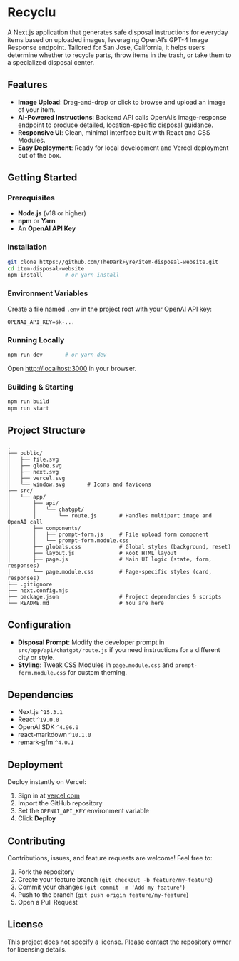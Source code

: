 # Recyclu

A Next.js application that generates safe disposal instructions for everyday items based on uploaded images, leveraging OpenAI’s GPT-4 Image Response endpoint. Tailored for San Jose, California, it helps users determine whether to recycle parts, throw items in the trash, or take them to a specialized disposal center.

## Features

- **Image Upload**: Drag-and-drop or click to browse and upload an image of your item.  
- **AI-Powered Instructions**: Backend API calls OpenAI’s image-response endpoint to produce detailed, location-specific disposal guidance.  
- **Responsive UI**: Clean, minimal interface built with React and CSS Modules.  
- **Easy Deployment**: Ready for local development and Vercel deployment out of the box.

## Getting Started

### Prerequisites

- **Node.js** (v18 or higher)  
- **npm** or **Yarn**  
- An **OpenAI API Key**  

### Installation

```bash
git clone https://github.com/TheDarkFyre/item-disposal-website.git
cd item-disposal-website
npm install       # or yarn install
```

### Environment Variables

Create a file named `.env` in the project root with your OpenAI API key:

```env
OPENAI_API_KEY=sk-...
```

### Running Locally

```bash
npm run dev       # or yarn dev
```

Open [http://localhost:3000](http://localhost:3000) in your browser.

### Building & Starting

```bash
npm run build
npm run start
```

## Project Structure

```plaintext
.
├── public/
│   ├── file.svg
│   ├── globe.svg
│   ├── next.svg
│   ├── vercel.svg
│   └── window.svg       # Icons and favicons
├── src/
│   └── app/
│       ├── api/
│       │   └── chatgpt/
│       │       └── route.js       # Handles multipart image and OpenAI call
│       ├── components/
│       │   ├── prompt-form.js     # File upload form component
│       │   └── prompt-form.module.css
│       ├── globals.css            # Global styles (background, reset)
│       ├── layout.js              # Root HTML layout
│       ├── page.js                # Main UI logic (state, form, responses)
│       └── page.module.css        # Page-specific styles (card, responses)
├── .gitignore
├── next.config.mjs
├── package.json                   # Project dependencies & scripts
└── README.md                      # You are here
```

## Configuration

- **Disposal Prompt**: Modify the developer prompt in `src/app/api/chatgpt/route.js` if you need instructions for a different city or style.
- **Styling**: Tweak CSS Modules in `page.module.css` and `prompt-form.module.css` for custom theming.

## Dependencies

- Next.js `^15.3.1`
- React `^19.0.0`
- OpenAI SDK `^4.96.0`
- react-markdown `^10.1.0`
- remark-gfm `^4.0.1`

## Deployment

Deploy instantly on Vercel:

1. Sign in at [vercel.com](https://vercel.com)  
2. Import the GitHub repository  
3. Set the `OPENAI_API_KEY` environment variable  
4. Click **Deploy**

## Contributing

Contributions, issues, and feature requests are welcome! Feel free to:

1. Fork the repository  
2. Create your feature branch (`git checkout -b feature/my-feature`)  
3. Commit your changes (`git commit -m 'Add my feature'`)  
4. Push to the branch (`git push origin feature/my-feature`)  
5. Open a Pull Request  

## License

This project does not specify a license. Please contact the repository owner for licensing details.

